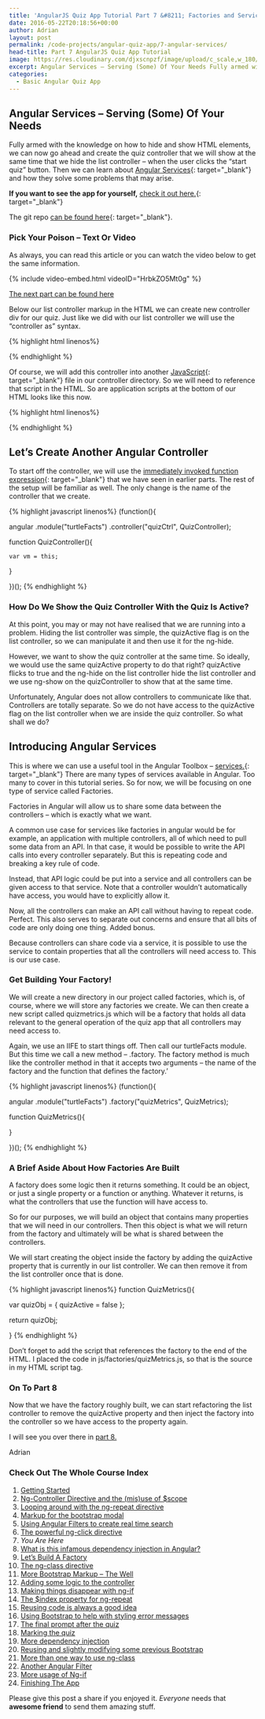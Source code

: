 ```yaml
---
title: 'AngularJS Quiz App Tutorial Part 7 &#8211; Factories and Services'
date: 2016-05-22T20:18:56+00:00
author: Adrian
layout: post
permalink: /code-projects/angular-quiz-app/7-angular-services/
head-title: Part 7 AngularJS Quiz App Tutorial
image: https://res.cloudinary.com/djxscnpzf/image/upload/c_scale,w_180/v1463932298/Angular-quiz-part-7_hy22ev.jpg
excerpt: Angular Services – Serving (Some) Of Your Needs Fully armed with the knowledge on how to hide and show HTML elements, we can now go ahead and create the quiz controller that we will show at the same time that …
categories:
  - Basic Angular Quiz App
---
```

## Angular Services &#8211; Serving (Some) Of Your Needs

Fully armed with the knowledge on how to hide and show HTML elements, we can now go ahead and create the quiz controller that we will show at the same time that we hide the list controller &#8211; when the user clicks the “start quiz” button. Then we can learn about [Angular Services](https://docs.angularjs.org/guide/services){: target="_blank"}<!--_--> and how they solve some problems that may arise.

**If you want to see the app for yourself,** [check it out here.]({{site.url}}/turtlefacts){: target="_blank"}<!--_-->

The git repo [can be found here](https://github.com/adiman9/HungryTurtleFactQuiz){: target="_blank"}<!--_-->.

### Pick Your Poison &#8211; Text Or Video

As always, you can read this article or you can watch the video below to get the same information.

{% include video-embed.html videoID="HrbkZO5Mt0g" %}

[The next part can be found here]({{site.url}}/code-projects/angular-quiz-app/8-dependency-injection/)

Below our list controller markup in the HTML we can create new controller div for our quiz. Just like we did with our list controller we will use the “controller as” syntax.

{% highlight html linenos%}
<div ng-controller="quizCtrl as quiz">
  <!-- Rest of the markup goes here -->
</div>
{% endhighlight %}

Of course, we will add this controller into another [JavaScript]({{site.url}}/tutorials/javascript-tuts/){: target="_blank"}<!--_--> file in our controller directory. So we will need to reference that script in the HTML. So are application scripts at the bottom of our HTML looks like this now.

{% highlight html linenos%}
<script src="js/app.js"></script>
<script src="js/controllers/list.js"></script>
<script src="js/controllers/quiz.js"></script>
{% endhighlight %}

## Let&#8217;s Create Another Angular Controller

To start off the controller, we will use the [immediately invoked function expression](http://stackoverflow.com/questions/8228281/what-is-the-function-construct-in-javascript){: target="_blank"}<!--_--> that we have seen in earlier parts. The rest of the setup will be familiar as well. The only change is the name of the controller that we create.

{% highlight javascript linenos%}
(function(){

  angular
    .module("turtleFacts")
    .controller("quizCtrl", QuizController);

  function QuizController(){

    var vm = this;

  }

})();
{% endhighlight %}

### How Do We Show the Quiz Controller With the Quiz Is Active?

At this point, you may or may not have realised that we are running into a problem. Hiding the list controller was simple, the quizActive flag is on the list controller, so we can manipulate it and then use it for the ng-hide.

However, we want to show the quiz controller at the same time. So ideally, we would use the same quizActive property to do that right? quizActive flicks to true and the ng-hide on the list controller hide the list controller and we use ng-show on the quizController to show that at the same time.

Unfortunately, Angular does not allow controllers to communicate like that. Controllers are totally separate. So we do not have access to the quizActive flag on the list controller when we are inside the quiz controller. So what shall we do?

## Introducing Angular Services

This is where we can use a useful tool in the Angular Toolbox &#8211; [services.](https://docs.angularjs.org/guide/services){: target="_blank"}<!--_--> There are many types of services available in Angular. Too many to cover in this tutorial series. So for now, we will be focusing on one type of service called Factories.

Factories in Angular will allow us to share some data between the controllers &#8211; which is exactly what we want.

A common use case for services like factories in angular would be for example, an application with multiple controllers, all of which need to pull some data from an API. In that case, it would be possible to write the API calls into every controller separately. But this is repeating code and breaking a key rule of code.

Instead, that API logic could be put into a service and all controllers can be given access to that service. Note that a controller wouldn’t automatically have access, you would have to explicitly allow it.

Now, all the controllers can make an API call without having to repeat code. Perfect. This also serves to separate out concerns and ensure that all bits of code are only doing one thing. Added bonus.

Because controllers can share code via a service, it is possible to use the service to contain properties that all the controllers will need access to. This is our use case.

### Get Building Your Factory!

We will create a new directory in our project called factories, which is, of course, where we will store any factories we create. We can then create a new script called quizmetrics.js which will be a factory that holds all data relevant to the general operation of the quiz app that all controllers may need access to.

Again, we use an IIFE to start things off. Then call our turtleFacts module. But this time we call a new method &#8211; .factory. The factory method is much like the controller method in that it accepts two arguments &#8211; the name of the factory and the function that defines the factory.’

{% highlight javascript linenos%}
(function(){

  angular
    .module("turtleFacts")
    .factory("quizMetrics", QuizMetrics);

  function QuizMetrics(){

  }

})();
{% endhighlight %}

### A Brief Aside About How Factories Are Built

A factory does some logic then it returns something. It could be an object, or just a single property or a function or anything. Whatever it returns, is what the controllers that use the function will have access to.

So for our purposes, we will build an object that contains many properties that we will need in our controllers. Then this object is what we will return from the factory and ultimately will be what is shared between the controllers.

We will start creating the object inside the factory by adding the quizActive property that is currently in our list controller. We can then remove it from the list controller once that is done.

{% highlight javascript linenos%}
function QuizMetrics(){

  var quizObj = {
    quizActive = false
  };

  return quizObj;

}
{% endhighlight %}

Don&#8217;t forget to add the script that references the factory to the end of the HTML. I placed the code in js/factories/quizMetrics.js, so that is the source in my HTML script tag.

### On To Part 8

Now that we have the factory roughly built, we can start refactoring the list controller to remove the quizActive property and then inject the factory into the controller so we have access to the property again.

I will see you over there in [part 8.]({{site.url}}/code-projects/angular-quiz-app/8-dependency-injection/)

Adrian


### Check Out The Whole Course Index

1. [Getting Started]({{site.url}}/code-projects/1-build-angular-quiz-app-scratch/)
2. [Ng-Controller Directive and the (mis)use of $scope]({{site.url}}/code-projects/angular-quiz-app/2-ng-controller-scope/)
3. [Looping around with the ng-repeat directive]({{site.url}}/code-projects/angular-quiz-app/3-ng-repeat-directive/)
4. [Markup for the bootstrap modal]({{site.url}}/code-projects/angular-quiz-app/4-bootstrap-modal/)
5. [Using Angular Filters to create real time search]({{site.url}}/code-projects/angular-quiz-app/5-angular-filters/)
6. [The powerful ng-click directive]({{site.url}}/code-projects/angular-quiz-app/6-ng-click-directive/)
7. *You Are Here*
8. [What is this infamous dependency injection in Angular?]({{site.url}}/code-projects/angular-quiz-app/8-dependency-injection/)
9. [Let&#8217;s Build A Factory]({{site.url}}/code-projects/angular-quiz-app/9-angular-factories/)
10. [The ng-class directive]({{site.url}}/code-projects/angular-quiz-app/10-ng-class/)
11. [More Bootstrap Markup &#8211; The Well]({{site.url}}/code-projects/angular-quiz-app/11-bootstrap-well/)
12. [Adding some logic to the controller]({{site.url}}/code-projects/angular-quiz-app/12-controller-logic/)
13. [Making things disappear with ng-if]({{site.url}}/code-projects/angular-quiz-app/13-ng-if/)
14. [The $index property for ng-repeat]({{site.url}}/code-projects/angular-quiz-app/14-index-for-ng-repeat/)
15. [Reusing code is always a good idea]({{site.url}}/code-projects/angular-quiz-app/15-reusing-code/)
16. [Using Bootstrap to help with styling error messages]({{site.url}}/code-projects/angular-quiz-app/16-bootstrap-alerts/)
17. [The final prompt after the quiz]({{site.url}}/code-projects/angular-quiz-app/17-final-prompt/)
18. [Marking the quiz]({{site.url}}/code-projects/angular-quiz-app/18-marking-the-quiz/)
19. [More dependency injection]({{site.url}}/code-projects/angular-quiz-app/19-angular-dependency-injection/)
20. [Reusing and slightly modifying some previous Bootstrap]({{site.url}}/code-projects/angular-quiz-app/20-familiar-bootstrap/)
21. [More than one way to use ng-class]({{site.url}}/code-projects/angular-quiz-app/21-function-with-ng-class/)
22. [Another Angular Filter]({{site.url}}/code-projects/angular-quiz-app/22-angular-number-filter/)
23. [More usage of Ng-if]({{site.url}}/code-projects/angular-quiz-app/23-angular-ng-if/)
24. [Finishing The App]({{site.url}}/code-projects/angular-quiz-app/24-finished-angular-project/)



Please give this post a share if you enjoyed it. _Everyone_ needs that **awesome friend** to send them amazing stuff.
